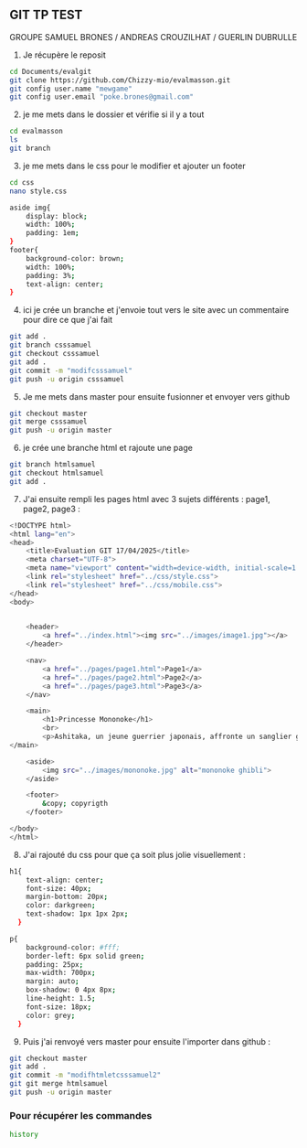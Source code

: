 ## GIT TP TEST
 GROUPE SAMUEL BRONES / ANDREAS CROUZILHAT / GUERLIN DUBRULLE


1. Je récupère le reposit

 ```bash 
 cd Documents/evalgit
 git clone https://github.com/Chizzy-mio/evalmasson.git
 git config user.name "mewgame"
 git config user.email "poke.brones@gmail.com"
 ```

2. je me mets dans le dossier et vérifie si il y a tout
```bash
cd evalmasson
ls
git branch
```

3. je me mets dans le css pour le modifier et ajouter un footer
```bash
cd css
nano style.css

aside img{
    display: block;
    width: 100%;
    padding: 1em;
}
footer{
    background-color: brown;
    width: 100%;
    padding: 3%;
    text-align: center;
}
```

4. ici je crée un branche et j'envoie tout vers le site avec un commentaire pour dire ce que j'ai fait
```bash
git add .
git branch csssamuel
git checkout csssamuel
git add .
git commit -m "modifcsssamuel"
git push -u origin csssamuel
```

5. Je me mets dans master pour ensuite fusionner et envoyer vers github
```bash
git checkout master
git merge csssamuel
git push -u origin master
```

6. je crée une branche html et rajoute une page
```bash
git branch htmlsamuel
git checkout htmlsamuel
git add .
```

7. J'ai ensuite rempli les pages html avec 3 sujets différents : page1, page2, page3 :
```bash
<!DOCTYPE html>
<html lang="en">
<head>
    <title>Evaluation GIT 17/04/2025</title>
    <meta charset="UTF-8">
    <meta name="viewport" content="width=device-width, initial-scale=1.0">
    <link rel="stylesheet" href="../css/style.css">
    <link rel="stylesheet" href="../css/mobile.css">
</head>
<body>
    

    <header>
        <a href="../index.html"><img src="../images/image1.jpg"></a>
    </header>

    <nav>
        <a href="../pages/page1.html">Page1</a>
        <a href="../pages/page2.html">Page2</a>
        <a href="../pages/page3.html">Page3</a>
    </nav>

    <main>
        <h1>Princesse Mononoke</h1>
        <br>
        <p>Ashitaka, un jeune guerrier japonais, affronte un sanglier géant et furieux qui attaque son village. Il tue la bête, mais se retrouve atteint par un mal mystérieux. Sur le conseil des sages, il part vers l'Ouest, à la recherche de ce qui a transformé l'animal en démon. Au cours de son périple, il rencontre San, une jeune fille qui vit avec les loups. Ashitaka apprend que les humains sont à l'origine de tous ces maux, car ils détruisent la forêt, qu'ils exploitent pour alimenter leurs forges.</p>
</main>

    <aside>
        <img src="../images/mononoke.jpg" alt="mononoke ghibli">
    </aside>

    <footer>
        &copy; copyrigth
    </footer>

</body>
</html>
```
8. J'ai rajouté du css pour que ça soit plus jolie visuellement :
```bash
h1{
    text-align: center;
    font-size: 40px;
    margin-bottom: 20px;
    color: darkgreen;
    text-shadow: 1px 1px 2px;
  }

p{
    background-color: #fff;
    border-left: 6px solid green;
    padding: 25px;
    max-width: 700px;
    margin: auto;
    box-shadow: 0 4px 8px;
    line-height: 1.5;
    font-size: 18px;
    color: grey;
  }
```

9. Puis j'ai renvoyé vers master pour ensuite l'importer dans github : 
```bash
git checkout master
git add .
git commit -m "modifhtmletcsssamuel2"
git git merge htmlsamuel
git push -u origin master
```

### Pour récupérer les commandes
```bash
history
```
